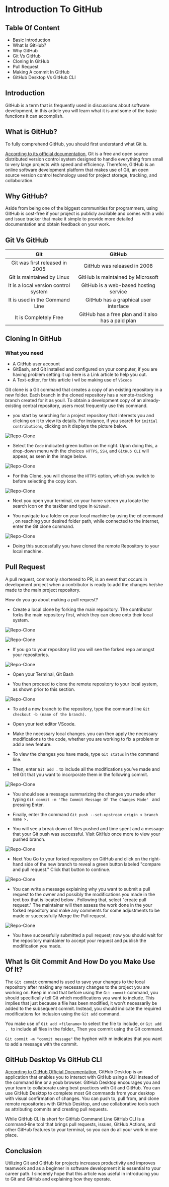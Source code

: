 # Introduction To GitHub


## Table Of Content

* Basic Introduction
* What Is GitHub?
* Why GitHub
* Git Vs GitHub
* Cloning In GitHub
* Pull Request
* Making A commit In GitHub
* GitHub Desktop Vs GitHub CLI

## Introduction

GitHub is a term that is frequently used in discussions about software development, in this article you will learn what it is and some of the basic functions it can accomplish.


## What is GitHub?

To fully comprehend GitHub, you should first understand what Git is.

<a href="https://git-scm.com/" target="">According to its official documentation,</a>
 Git is a free and open source distributed version control system designed to handle everything from small to very large projects with speed and efficiency.
Therefore, GitHub is an online software development platform that makes use of Git, an open source version control technology used for project storage, tracking, and collaboration.


## Why GitHub?

Aside from being one of the biggest communities for programmers, using GitHub is cost-free if your project is publicly available and comes with a wiki and issue tracker that make it simple to provide more detailed documentation and obtain feedback on your work.

## Git Vs GitHub

 **Git**                              | **GitHub**                                         
:------------------------------------:|:--------------------------------------------------:
 Git was first released in 2005       | GitHub was released in 2008                        
 Git is maintained by Linux           | GitHub is maintained by Microsoft                  
 It is a local version control system | GitHub is a web-based hosting service        
 It is used in the Command Line       | GitHub has a graphical user interface              
 It is Completely Free                | GitHub has a free plan and it also has a paid plan 



## Cloning In GitHub

 ### What you need
* A GitHub user account
* GitBash, and
Git installed and configured on your computer, if you are having problem setting it up here is a Link article to help you out.
* A Text-editor, for this article i wil be making use of ```VScode``` 

Git clone is a Git command that creates a copy of an existing repository in a new folder. Each branch in the cloned repository has a remote-tracking branch created for it as youll. To obtain a development copy of an already-existing central repository, users most frequently use this command.


* you start by searching for a project repository that interests you and clicking on it to view its details. For instance, if you search for ```initial contributions```, clicking on it displays the picture below.

![Repo-Clone](photos/pagecloneMain.png)

* Select the ```Code``` indicated green button on the right. Upon doing this, a drop-down menu with the choices``` HTTPS```, ```SSH```, and ```GitHub CLI``` will appear, as seen in the image below.

![Repo-Clone](photos/repocloneselectMain.png)

* For this Clone, you will choose the ```HTTPS``` option, which you switch to before selecting the copy icon.

![Repo-Clone](photos/httpOptionMain.png)

* Next you open your terminal, on your home screen you locate the search icon on the taskbar and type in ```GitBash```.

 * You navigate to a folder on your local machine by using the ```cd``` command , on reaching your desired folder path, while connected to the internet, enter the Git clone command.

![Repo-Clone](photos/clone.png)

* Doing this successfully you have cloned the remote Repository to your local machine.

## Pull Request

A pull request, commonly shortened to PR, is an event that occurs in development project when a contributor is ready to add the changes he/she made to the main project repository.

How do you go about making a pull request?

* Create a local clone by forking the main repository. The contributor forks the main repository first, which they can clone onto their local system.

 ![Repo-Clone](photos/forkRepo.png)

 ![Repo-Clone](photos/CreateForkEdited.png)

 * If you go to your repository list you will see the forked repo amongst your repositories.

 ![Repo-Clone](photos/MyForkedRepo.png)

* Open your Terminal, Git Bash

* You then proceed to clone the remote repository to your local system, as shown prior to this section.

![Repo-Clone](photos/forkClone.png)

* To add a new branch to the repository, type the command line ```Git checkout -b (name of the branch)```.

* Open your text editor VScode.

* Make the necessary local changes. you can then apply the necessary modifications to the code, whether you are working to fix a problem or add a new feature.

* To view the changes you have made, type ```Git status``` in the command line.

* Then, enter ```Git add .``` to include all the modifications you've made and tell Git that you want to incorporate them in the following commit.

![Repo-Clone](photos/GitBashPr.png)

* You should see a message summarizing the changes you made after typing ```Git commit -m 'The Commit Message Of The Changes Made' ``` and pressing Enter.

* Finally, enter the command ```Git push --set-upstream origin < branch name >.```

* You  will see a break down of files pushed and time spent and a message that your Git push was successful. Visit GitHub once more to view your pushed branch.


![Repo-Clone](photos/GitPush.png)

* Next You Go to your forked repository on GitHub and click on the right-hand side of the new branch to reveal a green button labeled "compare and pull request." Click that button to continue.

![Repo-Clone](photos/CandP.png)



* You can write a message explaining why you want to submit a pull request to the owner and possibly the modifications you made in the text box that is located below . Following that, select "create pull request." The maintainer will then assess the work done in the your forked repository and make any comments for some adjustments to be made or successfully Merge the Pull request.

![Repo-Clone](photos/openPr.png)


* You have successfully submitted a pull request; now you should wait for the repository maintainer to accept your request and publish the modification you made.


## What Is Git Commit And How Do you Make Use Of It?

The ```Git commit``` command is used to save your changes to the local repository after making any necessary changes to the project you are working on.
Keep in mind that before using the ```Git commit``` command, you should specifically tell Git which modifications you want to include. This implies that just because a file has been modified, it won't necessarily be added to the subsequent commit. Instead, you should indicate the required modifications for inclusion using the ```Git add``` command.

You make use of ```Git add <filename>``` to select the file to include, or ```Git add . ``` to include all files in the folder., Then you commit using the Git command.

  ```Git commit -m "commit message"``` the hyphen with m indicates that you want to add a message with the commit.

## GitHub Desktop Vs GitHub CLI

<a href="https://docs.GitHub.com/en/desktop" target="">According to GitHub Official Documentation,</a>
GitHub Desktop is an application that enables you to interact with GitHub using a GUI instead of the command line or a youb browser. GitHub Desktop encourages you and your team to collaborate using best practices with Git and GitHub. You can use GitHub Desktop to complete most Git commands from your desktop with visual confirmation of changes. You can push to, pull from, and clone remote repositories with GitHub Desktop, and use collaborative tools such as attributing commits and creating pull requests.

While GitHub CLI is short for GitHub Command Line
GitHub CLI is a command-line tool that brings pull requests, issues, GitHub Actions, and other GitHub features to your terminal, so you can do all your work in one place.

## Conclusion

Utilizing Git and GitHub for projects increases productivity and improves teamwork and as a beginner in software development it is essential to your career path. 
I sincerely hope that this article was useful in introducing you to Git and GitHub and explaining how they operate.



	


